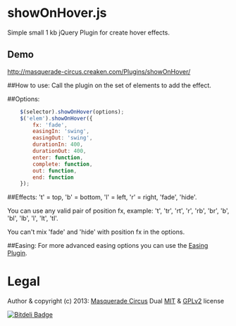 showOnHover.js
=================

Simple small 1 kb jQuery Plugin for create hover effects.

## Demo
http://masquerade-circus.creaken.com/Plugins/showOnHover/

##How to use:
Call the plugin on the set of elements to add the effect. 
				
##Options:
```javascript
	$(selector).showOnHover(options);
	$('elem').showOnHover({
		fx: 'fade',
		easingIn: 'swing',
		easingOut: 'swing',
		durationIn: 400,
		durationOut: 400,
		enter: function,
		complete: function,
		out: function,
		end: function
	});
```

##Effects:
't' = top, 'b' = bottom, 'l' = left, 'r' = right, 'fade', 'hide'.

You can use any valid pair of position fx, example: 't', 'tr', 'rt', 'r', 'rb', 'br', 'b', 'bl', 'lb', 'l', 'lt', 'tl'.

You can't mix 'fade' and 'hide' with position fx in the options.

##Easing:
For more advanced easing options you can use the [Easing Plugin](http://gsgd.co.uk/sandbox/jquery/easing/). 

# Legal
Author & copyright (c) 2013: [Masquerade Circus](http://masquerade-circus.creaken.com)
Dual [MIT](http://opensource.org/licenses/MIT) & [GPLv2](http://opensource.org/licenses/GPL-2.0) license


[![Bitdeli Badge](https://d2weczhvl823v0.cloudfront.net/Masquerade-Circus/showonhover.js/trend.png)](https://bitdeli.com/free "Bitdeli Badge")

